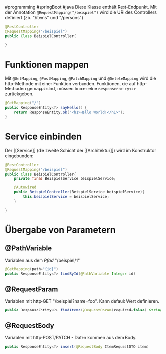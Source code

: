 #programming 
#springBoot
#java
Diese Klasse enthält Rest-Endpunkt. Mit der Annotation ```@RequestMapping("/beispiel")``` wird die URI des Controllers definiert (zb. "/items" und "/persons")

```Java
@RestController
@RequestMapping("/beispiel")
public Class BeispielController{

}
```
# Funktionen mappen
Mit ```@GetMapping```,  ```@PostMapping```,  ```@PatchMapping``` und  ```@DeleteMapping``` wird die http-Methode mit einer Funktion verbunden. Funktionen, die auf http-Methoden gemappt sind, müssen immer eine ```ResponseEntity<?>``` zurückgeben.
```Java
@GetMapping("/")  
public ResponseEntity<?> sayHello() {  
    return ResponseEntity.ok("<h1>Hello World!</h1>");  
}
```

# Service einbinden
Der [[Service]] (die zweite Schicht der [[Architektur]]) wird im Konstruktor eingebunden:
```Java
@RestController
@RequestMapping("/beispiel")
public Class BeispielController{
	private final BeispielService beispielService;

	@Autowired
	public BeispielController(BeispielService beispielService){
		this.beispielService = beispielService;
	}

}
```
# Übergabe von Parametern
## @PathVariable
Variablen aus dem *Pfad* "/beispiel/1"
```Java
@GetMapping(path="{id}")
public ResponseEntity<?> findById(@PathVariable Integer id)
```
## @RequestParam
Variablen mit http-GET "/beispiel?name=foo".
Kann default Wert definieren.
```Java
public ResponseEntity<?> findItems(@RequestParam(required=false) String name)
```
## @RequestBody
Variablen mit http-POST/PATCH - Daten kommen aus dem Body.
```Java
public ResponseEntity<?> insert(@RequestBody ItemRequestDTO item)
```